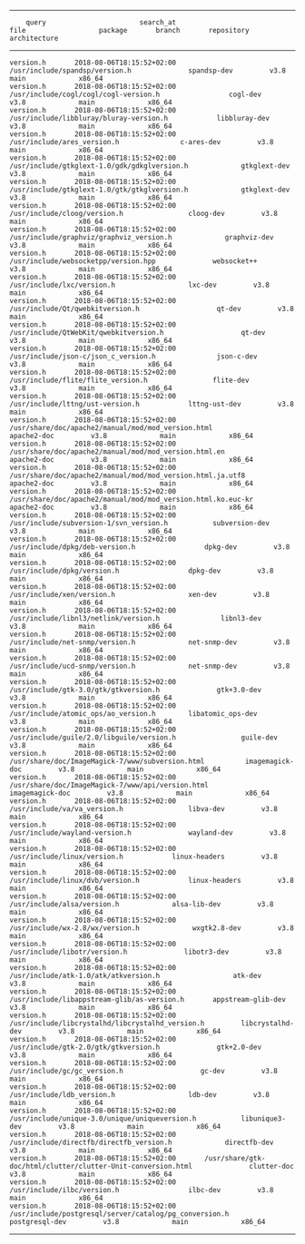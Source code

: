 --------------  ------------------------------  -----------------------------------------------------------------  -----------------------  -----------  ---------------  -----------------
        query                       search_at                                                               file                  package       branch       repository       architecture 
--------------  ------------------------------  -----------------------------------------------------------------  -----------------------  -----------  ---------------  -----------------
    version.h       2018-08-06T18:15:52+02:00                                     /usr/include/spandsp/version.h              spandsp-dev         v3.8             main             x86_64 
    version.h       2018-08-06T18:15:52+02:00                              /usr/include/cogl/cogl/cogl-version.h                 cogl-dev         v3.8             main             x86_64 
    version.h       2018-08-06T18:15:52+02:00                            /usr/include/libbluray/bluray-version.h            libbluray-dev         v3.8             main             x86_64 
    version.h       2018-08-06T18:15:52+02:00                                        /usr/include/ares_version.h               c-ares-dev         v3.8             main             x86_64 
    version.h       2018-08-06T18:15:52+02:00                       /usr/include/gtkglext-1.0/gdk/gdkglversion.h             gtkglext-dev         v3.8             main             x86_64 
    version.h       2018-08-06T18:15:52+02:00                       /usr/include/gtkglext-1.0/gtk/gtkglversion.h             gtkglext-dev         v3.8             main             x86_64 
    version.h       2018-08-06T18:15:52+02:00                                       /usr/include/cloog/version.h                cloog-dev         v3.8             main             x86_64 
    version.h       2018-08-06T18:15:52+02:00                           /usr/include/graphviz/graphviz_version.h             graphviz-dev         v3.8             main             x86_64 
    version.h       2018-08-06T18:15:52+02:00                               /usr/include/websocketpp/version.hpp              websocket++         v3.8             main             x86_64 
    version.h       2018-08-06T18:15:52+02:00                                         /usr/include/lxc/version.h                  lxc-dev         v3.8             main             x86_64 
    version.h       2018-08-06T18:15:52+02:00                                   /usr/include/Qt/qwebkitversion.h                   qt-dev         v3.8             main             x86_64 
    version.h       2018-08-06T18:15:52+02:00                             /usr/include/QtWebKit/qwebkitversion.h                   qt-dev         v3.8             main             x86_64 
    version.h       2018-08-06T18:15:52+02:00                               /usr/include/json-c/json_c_version.h               json-c-dev         v3.8             main             x86_64 
    version.h       2018-08-06T18:15:52+02:00                                 /usr/include/flite/flite_version.h                flite-dev         v3.8             main             x86_64 
    version.h       2018-08-06T18:15:52+02:00                                   /usr/include/lttng/ust-version.h            lttng-ust-dev         v3.8             main             x86_64 
    version.h       2018-08-06T18:15:52+02:00                 /usr/share/doc/apache2/manual/mod/mod_version.html              apache2-doc         v3.8             main             x86_64 
    version.h       2018-08-06T18:15:52+02:00              /usr/share/doc/apache2/manual/mod/mod_version.html.en              apache2-doc         v3.8             main             x86_64 
    version.h       2018-08-06T18:15:52+02:00         /usr/share/doc/apache2/manual/mod/mod_version.html.ja.utf8              apache2-doc         v3.8             main             x86_64 
    version.h       2018-08-06T18:15:52+02:00       /usr/share/doc/apache2/manual/mod/mod_version.html.ko.euc-kr              apache2-doc         v3.8             main             x86_64 
    version.h       2018-08-06T18:15:52+02:00                            /usr/include/subversion-1/svn_version.h           subversion-dev         v3.8             main             x86_64 
    version.h       2018-08-06T18:15:52+02:00                                    /usr/include/dpkg/deb-version.h                 dpkg-dev         v3.8             main             x86_64 
    version.h       2018-08-06T18:15:52+02:00                                        /usr/include/dpkg/version.h                 dpkg-dev         v3.8             main             x86_64 
    version.h       2018-08-06T18:15:52+02:00                                         /usr/include/xen/version.h                  xen-dev         v3.8             main             x86_64 
    version.h       2018-08-06T18:15:52+02:00                              /usr/include/libnl3/netlink/version.h               libnl3-dev         v3.8             main             x86_64 
    version.h       2018-08-06T18:15:52+02:00                                    /usr/include/net-snmp/version.h             net-snmp-dev         v3.8             main             x86_64 
    version.h       2018-08-06T18:15:52+02:00                                    /usr/include/ucd-snmp/version.h             net-snmp-dev         v3.8             main             x86_64 
    version.h       2018-08-06T18:15:52+02:00                              /usr/include/gtk-3.0/gtk/gtkversion.h              gtk+3.0-dev         v3.8             main             x86_64 
    version.h       2018-08-06T18:15:52+02:00                               /usr/include/atomic_ops/ao_version.h        libatomic_ops-dev         v3.8             main             x86_64 
    version.h       2018-08-06T18:15:52+02:00                          /usr/include/guile/2.0/libguile/version.h                guile-dev         v3.8             main             x86_64 
    version.h       2018-08-06T18:15:52+02:00                   /usr/share/doc/ImageMagick-7/www/subversion.html          imagemagick-doc         v3.8             main             x86_64 
    version.h       2018-08-06T18:15:52+02:00                  /usr/share/doc/ImageMagick-7/www/api/version.html          imagemagick-doc         v3.8             main             x86_64 
    version.h       2018-08-06T18:15:52+02:00                                       /usr/include/va/va_version.h                libva-dev         v3.8             main             x86_64 
    version.h       2018-08-06T18:15:52+02:00                                     /usr/include/wayland-version.h              wayland-dev         v3.8             main             x86_64 
    version.h       2018-08-06T18:15:52+02:00                                       /usr/include/linux/version.h            linux-headers         v3.8             main             x86_64 
    version.h       2018-08-06T18:15:52+02:00                                   /usr/include/linux/dvb/version.h            linux-headers         v3.8             main             x86_64 
    version.h       2018-08-06T18:15:52+02:00                                        /usr/include/alsa/version.h             alsa-lib-dev         v3.8             main             x86_64 
    version.h       2018-08-06T18:15:52+02:00                                   /usr/include/wx-2.8/wx/version.h             wxgtk2.8-dev         v3.8             main             x86_64 
    version.h       2018-08-06T18:15:52+02:00                                      /usr/include/libotr/version.h              libotr3-dev         v3.8             main             x86_64 
    version.h       2018-08-06T18:15:52+02:00                              /usr/include/atk-1.0/atk/atkversion.h                  atk-dev         v3.8             main             x86_64 
    version.h       2018-08-06T18:15:52+02:00                        /usr/include/libappstream-glib/as-version.h       appstream-glib-dev         v3.8             main             x86_64 
    version.h       2018-08-06T18:15:52+02:00                   /usr/include/libcrystalhd/libcrystalhd_version.h         libcrystalhd-dev         v3.8             main             x86_64 
    version.h       2018-08-06T18:15:52+02:00                              /usr/include/gtk-2.0/gtk/gtkversion.h              gtk+2.0-dev         v3.8             main             x86_64 
    version.h       2018-08-06T18:15:52+02:00                                       /usr/include/gc/gc_version.h                   gc-dev         v3.8             main             x86_64 
    version.h       2018-08-06T18:15:52+02:00                                         /usr/include/ldb_version.h                  ldb-dev         v3.8             main             x86_64 
    version.h       2018-08-06T18:15:52+02:00                     /usr/include/unique-3.0/unique/uniqueversion.h           libunique3-dev         v3.8             main             x86_64 
    version.h       2018-08-06T18:15:52+02:00                           /usr/include/directfb/directfb_version.h             directfb-dev         v3.8             main             x86_64 
    version.h       2018-08-06T18:15:52+02:00       /usr/share/gtk-doc/html/clutter/clutter-Unit-conversion.html              clutter-doc         v3.8             main             x86_64 
    version.h       2018-08-06T18:15:52+02:00                                        /usr/include/ilbc/version.h                 ilbc-dev         v3.8             main             x86_64 
    version.h       2018-08-06T18:15:52+02:00             /usr/include/postgresql/server/catalog/pg_conversion.h           postgresql-dev         v3.8             main             x86_64 
--------------  ------------------------------  -----------------------------------------------------------------  -----------------------  -----------  ---------------  -----------------
